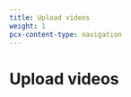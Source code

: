 ```yaml
---
title: Upload videos
weight: 1
pcx-content-type: navigation
---
```


# Upload videos

<DirectoryListing path="/uploading-videos" />